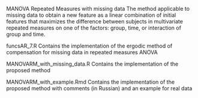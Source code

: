 MANOVA Repeated Measures with missing data
The method applicable to missing data to obtain a new feature as a linear combination of 
initial features that maximizes the difference between subjects in multivariate repeated 
measures on one of the factors: group, time, or interaction of group and time. 

funcsAR_7.R
Contains the implementation of the ergodic method of compensation for missing data in repeated measures ANOVA

MANOVARM_with_missing_data.R
Contains the implementation of the proposed method 

MANOVARM_with_example.Rmd
Contains the implementation of the proposed method with comments (in Russian) and an example for real data
